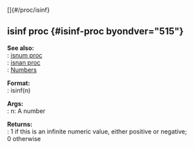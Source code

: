 []{#/proc/isinf}    
## isinf proc {#isinf-proc byondver="515"}    
**See also:**    
:   [isnum proc](/ref/proc/isnum.md)    
:   [isnan proc](/ref/proc/isnan.md)    
:   [Numbers](/%7Bnotes%7D/numbers)    
<!-- -->    
**Format:**    
:   isinf(n)    
<!-- -->    
**Args:**    
:   n: A number    
<!-- -->    
**Returns:**    
:   1 if this is an infinite numeric value, either positive or negative;    
    0 otherwise  